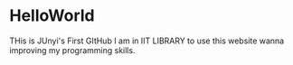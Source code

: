 # HelloWorld
THis is JUnyi's First GItHub
I am in IIT LIBRARY to use this website wanna improving my programming skills.

